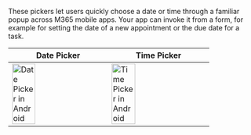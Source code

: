 These pickers let users quickly choose a date or time through a familiar popup across M365 mobile apps. Your app can invoke it from a form, for example for setting the date of a new appointment or the due date for a task.

|Date Picker |Time Picker |
|---|---|
|<img src="https://static2.sharepointonline.com/files/fabric/files/hig-media/images/controls/ios/DateTimePicker/datepicker.png" alt="Date Picker in Android" style="width: 50%;" /> | <img src="https://static2.sharepointonline.com/files/fabric/files/hig-media/images/controls/ios/DateTimePicker/timepicker.png" alt="Time Picker in Android" style="width: 50%;" /> |

